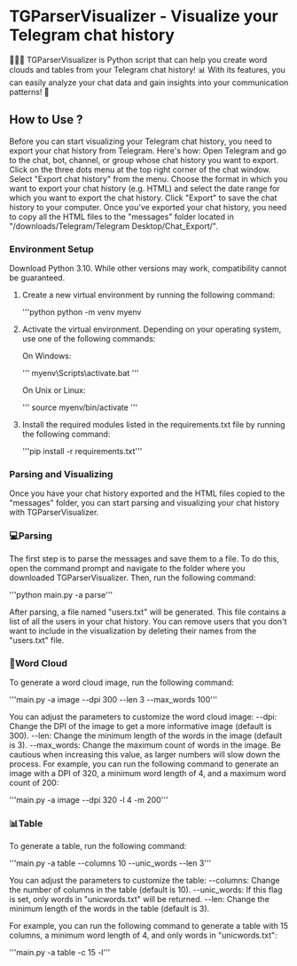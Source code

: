 # TGParserVisualizer - Visualize your Telegram chat history
🚀🐍💬 TGParserVisualizer is Python script that can help you create word clouds and tables from your Telegram chat history! 📊 With its features, you can easily analyze your chat data and gain insights into your communication patterns! 👥

## How to Use ?

Before you can start visualizing your Telegram chat history, you need to export your chat history from Telegram. Here's how:
	Open Telegram and go to the chat, bot, channel, or group whose chat history you want to export.
	Click on the three dots menu at the top right corner of the chat window.
	Select "Export chat history" from the menu.
	Choose the format in which you want to export your chat history (e.g. HTML) and select the date range for which you want to export the chat history.
	Click "Export" to save the chat history to your computer.
	Once you've exported your chat history, you need to copy all the HTML files to the "messages" folder located in "/downloads/Telegram/Telegram Desktop/Chat_Export/".


### Environment Setup

Download Python 3.10. While other versions may work, compatibility cannot be guaranteed.

1. Create a new virtual environment by running the following command:

	'''python
		python -m venv myenv
	

2. Activate the virtual environment. Depending on your operating system, use one of the following commands:

	On Windows:

	'''
	myenv\Scripts\activate.bat
	'''

	On Unix or Linux:

	'''
	source myenv/bin/activate
	'''

3. Install the required modules listed in the requirements.txt file by running the following command:

	'''pip install -r requirements.txt'''


### Parsing and Visualizing
Once you have your chat history exported and the HTML files copied to the "messages" folder, you can start parsing and visualizing your chat history with TGParserVisualizer.

### 💻Parsing 
The first step is to parse the messages and save them to a file. To do this, open the command prompt and navigate to the folder where you downloaded TGParserVisualizer. Then, run the following command:

'''python main.py -a parse'''

After parsing, a file named "users.txt" will be generated. This file contains a list of all the users in your chat history. You can remove users that you don't want to include in the visualization by deleting their names from the "users.txt" file.

### 💭Word Cloud
To generate a word cloud image, run the following command:

'''main.py -a image --dpi 300 --len 3 --max_words 100'''

You can adjust the parameters to customize the word cloud image:
--dpi: Change the DPI of the image to get a more informative image (default is 300).
--len: Change the minimum length of the words in the image (default is 3).
--max_words: Change the maximum count of words in the image. Be cautious when increasing this value, as larger numbers will slow down the process.
For example, you can run the following command to generate an image with a DPI of 320, a minimum word length of 4, and a maximum word count of 200:

'''main.py -a image --dpi 320 -l 4 -m 200'''

### 📊Table
To generate a table, run the following command:

'''main.py -a table --columns 10 --unic_words --len 3'''


You can adjust the parameters to customize the table:
--columns: Change the number of columns in the table (default is 10).
--unic_words: If this flag is set, only words in "unicwords.txt" will be returned.
--len: Change the minimum length of the words in the table (default is 3).

For example, you can run the following command to generate a table with 15 columns, a minimum word length of 4, and only words in "unicwords.txt":

'''main.py -a table -c 15 -l'''